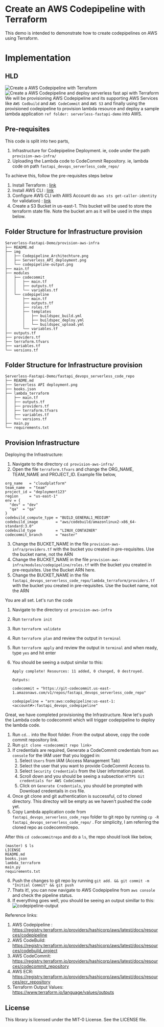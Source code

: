 # Create an AWS Codepipeline with Terraform

This demo is intended to demonstrate how to create codepipelines on AWS using Terraform.

# Implementation

## HLD

![Create a AWS Codepipeline with Terraform](./provision-aws-infra/img/Codepipeline_Architechture.png "Create a AWS Codepipeline with Terraform")
![Create a AWS Codepipeline and deploy serverless fast api with Terraform](./provision-aws-infra/img/Serverless_API_deployment.png "Create a AWS Codepipeline and deploy serverless fast api with Terraform")
We will be provisioning AWS Codepipeline and its supporting AWS Services like `AWS Codbuild` and `AWS CodeCommit` and `AWS S3` and finally using the provisioned codepipeline to provision lambda resource and deploy a sample lambda application `ref folder: serverless-fastapi-demo` into AWS.

## Pre-requisites

This code is split into two parts,

1. Infrastructure for Codepipeline Deployment. ie, code under the path ```provision-aws-infra/```
2. Uploading the Lambda code to CodeCommit Repository. ie, lambda code on path ```fastapi_devops_serverless_code_repo/```

To achieve this, follow the pre-requisites steps below

1. Install Terraform : [link](https://learn.hashicorp.com/tutorials/terraform/install-cli)
2. Install AWS CLI : [link](https://docs.aws.amazon.com/cli/latest/userguide/getting-started-install.html)
3. Configure AWS CLI with AWS Account do `aws sts get-caller-identity` for validation) : [link](https://docs.aws.amazon.com/cli/latest/userguide/cli-chap-configure.html)
4. Create a S3 Bucket in us-east-1. This bucket will be used to store the terraform state file. Note the bucket arn as it will be used in the steps below.

## Folder Structure for Infrastructure provision

```
Serverless-Fastapi-Demo/provision-aws-infra
├── README.md
├── img
│   ├── Codepipeline_Architechture.png
│   ├── Serverless_API_deployment.png
│   └── codepipeline-output.png
├── main.tf
├── modules
│   ├── codecommit
│   │   ├── main.tf
│   │   ├── outputs.tf
│   │   └── variables.tf
│   └── codepipeline
│       ├── main.tf
│       ├── outputs.tf
│       ├── roles.tf
│       ├── templates
│       │   ├── buildspec_build.yml
│       │   ├── buildspec_deploy.yml
│       │   └── buildspec_upload.yml
│       └── variables.tf
├── outputs.tf
├── providers.tf
├── terraform.tfvars
├── variables.tf
└── versions.tf
```
## Folder Structure for Infrastructure provision
```
Serverless-Fastapi-Demo/fastapi_devops_serverless_code_repo
├── README.md
├── Serverless API deployment.png
├── books.json
├── lambda_terraform
│   ├── main.tf
│   ├── outputs.tf
│   ├── providers.tf
│   ├── terraform.tfvars
│   ├── variables.tf
│   └── versions.tf
├── main.py
└── requirements.txt
```

## Provision Infrastructure

Deploying the Infrastructure:

1. Navigate to the directory `cd provision-aws-infra/` 
2. Open the file `terraform.tfvars` and change the ORG_NAME, TEAM_NAME and PROJECT_ID. Example file below,
```
org_name   = "cloudplatform"
team_name  = "team"
project_id = "deployment123"
region     = "us-east-1"
env = {
  "dev" = "dev"
  "qa"  = "qa"
}
codebuild_compute_type = "BUILD_GENERAL1_MEDIUM"
codebuild_image        = "aws/codebuild/amazonlinux2-x86_64-standard:3.0"
codebuild_type         = "LINUX_CONTAINER"
codecommit_branch      = "master"

```
3. Change the BUCKET_NAME in the file `provision-aws-infra/providers.tf` with the bucket you created in pre-requisites. Use the bucket name, not the ARN
4. Change the BUCKET_NAME in the file `provision-aws-infra/modules/codepipeline/roles.tf` with the bucket you created in pre-requisites. Use the Bucket ARN here.
5. Change the BUCKET_NAME in the file `fastapi_devops_serverless_code_repo/lambda_terraform/providers.tf` with the bucket you created in pre-requisites. Use the bucket name, not the ARN

You are all set. Let's run the code

1. Navigate to the directory `cd provision-aws-infra` 
2. Run `terraform init`
3. Run `terraform validate`
4. Run `terraform plan`  and review the output in `terminal`
5. Run `terraform apply` and review the output in `terminal` and when ready, type `yes` and hit enter
6. You should be seeing a output similar to this:

   ```
   Apply complete! Resources: 11 added, 0 changed, 0 destroyed.

   Outputs:

   codecommit = "https://git-codecommit.us-east-1.amazonaws.com/v1/repos/fastapi_devops_serverless_code_repo"

   codepipeline = "arn:aws:codepipeline:us-east-1:<account#>:fastapi_devops_codepipeline"

   ```

Great, we have completed provisioning the Infrastructure. Now let's push the Lambda code to codecommit which will trigger codepipeline to deploy the lambda code. 

1. Run `cd..` into the Root folder. From the output above, copy the code commit repository link. 
2. Run `git clone <codecommit repo link>`
3. If credentials are required, Generate a CodeCommit credentials from `aws console` for the IAM user that you logged in:
   1. Select `Users` from IAM (Access Management Tab)
   2. Select the user that you want to provide CodeCommit Access to.
   3. Select `Security Credentials` from the User information panel.
   4. Scroll down and you should be seeing a subsection `HTTPS Git credentials for AWS CodeCommit`
   5. Click on `Generate Credentials`, you should be prompted with Download credentails in cvs file.
4. Once git clone and git authentication is successful, cd to cloned directory. This directoy will be empty as we haven't pushed the code yet.
5. Copy Lambda application code from `fastapi_devops_serverless_code_repo` folder to git repo by running `cp -R fastapi_devops_serverless_code_repo/` . For simplicity, I am referring the cloned repo as codecommitrepo. 

After this ```cd codecommitrepo``` and do a ```ls```, the repo should look like below,

```
(master) $ ls
LICENSE
README.md
books.json
lambda_terraform
main.py
requirements.txt
```
6. Push the changes to git repo by running `git add. && git commit -m "Initial Commit" && git push`
7. Thats it!, you can now navigate to AWS Codepipeline from `aws console` and check the pipeline status.
8. If everything goes well, you should be seeing an output simillar to this:   ![codepipeline-output](./img/codepipeline-output.png "codepipeline-output")

Reference links:

1. AWS Codepipeline : <https://registry.terraform.io/providers/hashicorp/aws/latest/docs/resources/codepipeline>
2. AWS CodeBuild: <https://registry.terraform.io/providers/hashicorp/aws/latest/docs/resources/codebuild_project>
3. AWS CodeCommit: <https://registry.terraform.io/providers/hashicorp/aws/latest/docs/resources/codecommit_repository>
4. AWS ECR: <https://registry.terraform.io/providers/hashicorp/aws/latest/docs/resources/ecr_repository>
5. Terraform Output Values: <https://www.terraform.io/language/values/outputs>


## License

This library is licensed under the MIT-0 License. See the LICENSE file.